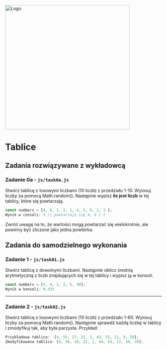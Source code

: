 <img alt="Logo" src="http://coderslab.pl/img/coderslab-logo.png" width="400">

#  Tablice


## Zadania rozwiązywane z wykładowcą

### Zadanie 0a - `js/task0a.js`

Stwórz tablicę z losowymi liczbami (10 liczb) z przedziału 1-10. Wylosuj liczby za pomocą Math.random(). Następnie wypisz **ile jest liczb** w tej tablicy, które się powtarzają.

```JavaScript
const numbers = [4, 8, 1, 2, 1, 4, 5, 8, 1, 3 ];
Wynik w consoli: 3 // powtarzają się 4, 8 i 1
```

Zwróć uwagę na to, że wartości mogą powtarzać się wielokrotnie, ale powinny być zliczone jako jedna powtórka.



## Zadania do samodzielnego wykonania

### Zadanie 1 - `js/task01.js`
Stwórz tablicę z dowolnymi liczbami. Następnie oblicz średnią arytmetyczną z liczb znajdujących się w tej tablicy i wypisz ją w konsoli.

```JavaScript
const numbers = [4, 4, 1, 2, 5, 40];
Wynik w konsoli: 9.333
```

---

### Zadanie 2 - `js/task02.js`

Stwórz tablicę z losowymi liczbami (10 liczb) z przedziału 1-60. Wylosuj liczby za pomocą Math.random(). Następnie sprawdź każdą liczbę w tablicy i zmodyfikuj tak, aby była parzysta. Przykład:

```JavaScript
Przykładowa tablica:  [4, 55, 17, 22, 1, 43, 53, 11, 9, 20];
Zmodyfikowana tablica: [4, 56, 18, 22, 2, 44, 54, 12, 10, 20];
```

